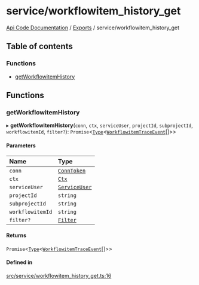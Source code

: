 # service/workflowitem\_history\_get
 
[Api Code Documentation](../README.md) / [Exports](../modules.md) / service/workflowitem\_history\_get

## Table of contents

### Functions

- [getWorkflowitemHistory](service_workflowitem_history_get.md#getworkflowitemhistory)

## Functions

### getWorkflowitemHistory

▸ **getWorkflowitemHistory**(`conn`, `ctx`, `serviceUser`, `projectId`, `subprojectId`, `workflowitemId`, `filter?`): `Promise`<[`Type`](result.md#type)<[`WorkflowitemTraceEvent`](../interfaces/service_domain_workflow_workflowitem_trace_event.WorkflowitemTraceEvent.md)[]\>\>

#### Parameters

| Name | Type |
| :------ | :------ |
| `conn` | [`ConnToken`](service_conn.md#conntoken) |
| `ctx` | [`Ctx`](../interfaces/lib_ctx.Ctx.md) |
| `serviceUser` | [`ServiceUser`](../interfaces/service_domain_organization_service_user.ServiceUser.md) |
| `projectId` | `string` |
| `subprojectId` | `string` |
| `workflowitemId` | `string` |
| `filter?` | [`Filter`](service_domain_workflow_historyFilter.md#filter) |

#### Returns

`Promise`<[`Type`](result.md#type)<[`WorkflowitemTraceEvent`](../interfaces/service_domain_workflow_workflowitem_trace_event.WorkflowitemTraceEvent.md)[]\>\>

#### Defined in

[src/service/workflowitem_history_get.ts:16](https://github.com/openkfw/TruBudget/blob/a06c11b/api/src/service/workflowitem_history_get.ts#L16)
